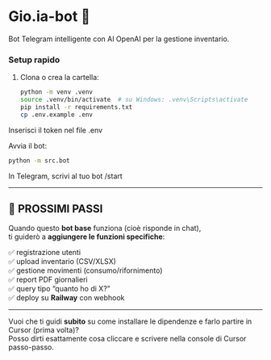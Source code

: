 # Gio.ia-bot 🤖

Bot Telegram intelligente con AI OpenAI per la gestione inventario.

### Setup rapido

1. Clona o crea la cartella:
   ```bash
   python -m venv .venv
   source .venv/bin/activate  # su Windows: .venv\Scripts\activate
   pip install -r requirements.txt
   cp .env.example .env
   ```


Inserisci il token nel file .env

Avvia il bot:

```bash
python -m src.bot
```


In Telegram, scrivi al tuo bot /start


---

## 🚀 PROSSIMI PASSI

Quando questo **bot base** funziona (cioè risponde in chat),  
ti guiderò a **aggiungere le funzioni specifiche**:

✅ registrazione utenti  
✅ upload inventario (CSV/XLSX)  
✅ gestione movimenti (consumo/rifornimento)  
✅ report PDF giornalieri  
✅ query tipo “quanto ho di X?”  
✅ deploy su **Railway** con webhook

---

Vuoi che ti guidi **subito** su come installare le dipendenze e farlo partire in Cursor (prima volta)?  
Posso dirti esattamente cosa cliccare e scrivere nella console di Cursor passo-passo.






